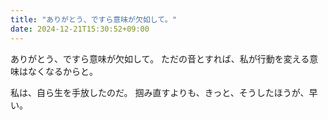 ```yaml
---
title: "ありがとう、ですら意味が欠如して。"
date: 2024-12-21T15:30:52+09:00
---
```

ありがとう、ですら意味が欠如して。
ただの音とすれば、私が行動を変える意味はなくなるからと。

私は、自ら生を手放したのだ。
掴み直すよりも、きっと、そうしたほうが、早い。
